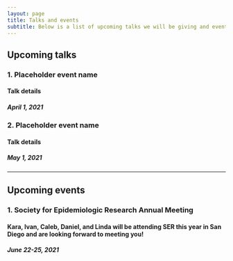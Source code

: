 ```yaml
---
layout: page
title: Talks and events
subtitle: Below is a list of upcoming talks we will be giving and events we will be attending
---
```


## Upcoming talks

### 1. Placeholder event name
#### Talk details
##### April 1, 2021

  
### 2. Placeholder event name
#### Talk details
##### May 1, 2021
---

## Upcoming events

### 1. Society for Epidemiologic Research Annual Meeting
#### Kara, Ivan, Caleb, Daniel, and Linda will be attending SER this year in San Diego and are looking forward to meeting you!
##### June 22-25, 2021
